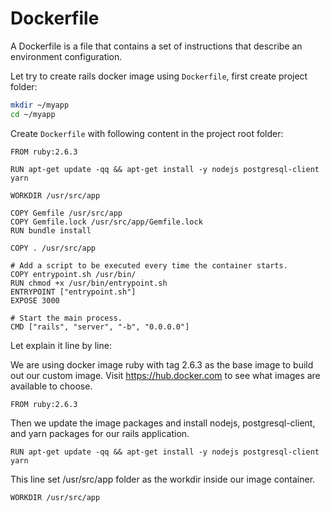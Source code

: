 # Dockerfile

A Dockerfile is a file that contains a set of instructions that describe an environment configuration.

Let try to create rails docker image using `Dockerfile`, first create project folder:

```bash
mkdir ~/myapp
cd ~/myapp
```

Create `Dockerfile` with following content in the project root folder:

```docker
FROM ruby:2.6.3

RUN apt-get update -qq && apt-get install -y nodejs postgresql-client yarn

WORKDIR /usr/src/app

COPY Gemfile /usr/src/app
COPY Gemfile.lock /usr/src/app/Gemfile.lock
RUN bundle install

COPY . /usr/src/app

# Add a script to be executed every time the container starts.
COPY entrypoint.sh /usr/bin/
RUN chmod +x /usr/bin/entrypoint.sh
ENTRYPOINT ["entrypoint.sh"]
EXPOSE 3000

# Start the main process.
CMD ["rails", "server", "-b", "0.0.0.0"]
```
Let explain it line by line:

We are using docker image ruby with tag 2.6.3 as the base image to build out our custom image. Visit https://hub.docker.com to see what images are available to choose.

```docker
FROM ruby:2.6.3
```

Then we update the image packages and install nodejs, postgresql-client, and yarn packages for our rails application.


```docker
RUN apt-get update -qq && apt-get install -y nodejs postgresql-client yarn
```

This line set /usr/src/app folder as the workdir inside our image container.

```docker
WORKDIR /usr/src/app
```